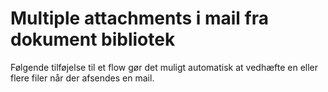 # Multiple attachments i mail fra dokument bibliotek
Følgende tilføjelse til et flow gør det muligt automatisk at vedhæfte en eller flere filer når der afsendes en mail.
